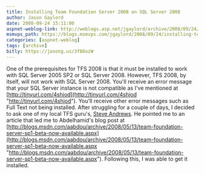```yaml
---
title: Installing Team Foundation Server 2008 on SQL Server 2008
author: Jason Gaylord
date: 2008-09-24 15:11:00
aspnet-weblog-link: http://weblogs.asp.net/jgaylord/archive/2008/09/24/installing-team-foundation-server-2008-on-sql-server-2008.aspx
msmvps_path: https://blogs.msmvps.com/jgaylord/2008/09/24/installing-team-foundation-server-2008-on-sql-server-2008/
categories: [aspnet-weblog]
tags: [archive]
bitly: https://jasong.us/3f86ozW
---
```


One of the prerequisites for TFS 2008 is that it must be installed to work with SQL Server 2005 SP2 or SQL Server 2008. However, TFS 2008, by itself, will not work with SQL Server 2008. You'll receive an error message that your SQL Server instance is not compatible as I've mentioned at [http://tinyurl.com/4shjod](http://tinyurl.com/4shjod "http://tinyurl.com/4shjod"). You'll receive other error messages such as Full Text not being installed. After struggling for a couple of days, I decided to ask one of my local TFS guru's, [Steve Andrews](http://platinumbay.com/). He pointed me to an article that led me to Abdelhamid's blog post at [http://blogs.msdn.com/aabdou/archive/2008/05/13/team-foundation-server-sp1-beta-now-available.aspx](http://blogs.msdn.com/aabdou/archive/2008/05/13/team-foundation-server-sp1-beta-now-available.aspx "http://blogs.msdn.com/aabdou/archive/2008/05/13/team-foundation-server-sp1-beta-now-available.aspx"). Following this, I was able to get it installed.
